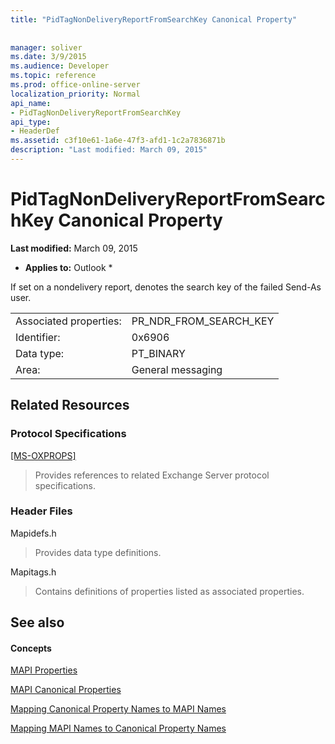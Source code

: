 ```yaml
---
title: "PidTagNonDeliveryReportFromSearchKey Canonical Property"
 
 
manager: soliver
ms.date: 3/9/2015
ms.audience: Developer
ms.topic: reference
ms.prod: office-online-server
localization_priority: Normal
api_name:
- PidTagNonDeliveryReportFromSearchKey
api_type:
- HeaderDef
ms.assetid: c3f10e61-1a6e-47f3-afd1-1c2a7836871b
description: "Last modified: March 09, 2015"
---
```


# PidTagNonDeliveryReportFromSearchKey Canonical Property

 **Last modified:** March 09, 2015 
  
 * **Applies to:** Outlook * 
  
If set on a nondelivery report, denotes the search key of the failed Send-As user.
  
|||
|:-----|:-----|
|Associated properties:  <br/> |PR_NDR_FROM_SEARCH_KEY  <br/> |
|Identifier:  <br/> |0x6906  <br/> |
|Data type:  <br/> |PT_BINARY  <br/> |
|Area:  <br/> |General messaging  <br/> |
   
## Related Resources

### Protocol Specifications

[[MS-OXPROPS]](f6ab1613-aefe-447d-a49c-18217230b148)
  
> Provides references to related Exchange Server protocol specifications.
    
### Header Files

Mapidefs.h
  
> Provides data type definitions.
    
Mapitags.h
  
> Contains definitions of properties listed as associated properties.
    
## See also

#### Concepts

[MAPI Properties](mapi-properties.md)
  
[MAPI Canonical Properties](mapi-canonical-properties.md)
  
[Mapping Canonical Property Names to MAPI Names](mapping-canonical-property-names-to-mapi-names.md)
  
[Mapping MAPI Names to Canonical Property Names](mapping-mapi-names-to-canonical-property-names.md)


